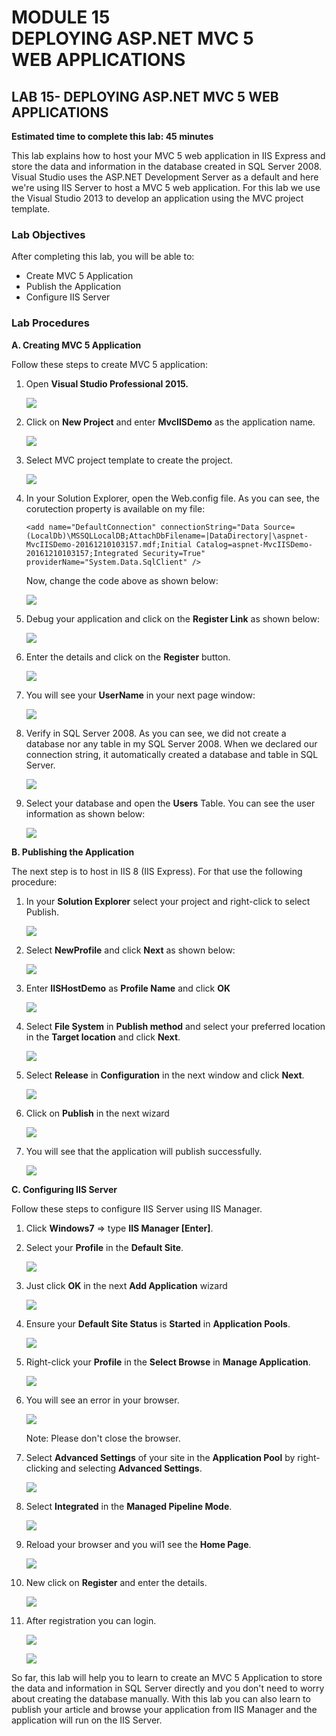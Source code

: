 # MODULE 15 <br>DEPLOYING  ASP.NET MVC 5  <br> WEB  APPLICATIONS

## LAB 15- DEPLOYING ASP.NET MVC 5 WEB APPLICATIONS

__Estimated time to complete this lab: 45 minutes__

This lab explains how to host your MVC 5 web application in IIS Express and store the data and information in the database created in SQL Server 2008. Visual Studio uses the ASP.NET Development Server as a default and here we're using IIS Server to host a MVC 5 web application. For this lab we use the Visual Studio 2013 to develop an application using the MVC project template.

### Lab Objectives

After completing this lab, you will be able to:

- Create MVC 5 Application
- Publish the  Application
- Configure IIS Server

### Lab Procedures

__A.	Creating MVC 5 Application__

Follow these steps to create MVC 5 application:

1. Open __Visual Studio Professional 2015.__

    ![](15/img1.png)

2.	Click on  __New  Project__ and  enter  __MvcIISDemo__ as the application name.

    ![](15/img2.png)

3.	Select MVC project template to create the project.

    ![](15/img3.png)
    
4.	In your Solution Explorer, open the Web.config file. As you can see, the corutection property is available on my file: 

    ```
    <add name="DefaultConnection" connectionString="Data Source=(LocalDb)\MSSQLLocalDB;AttachDbFilename=|DataDirectory|\aspnet-MvcIISDemo-20161210103157.mdf;Initial Catalog=aspnet-MvcIISDemo-20161210103157;Integrated Security=True" providerName="System.Data.SqlClient" />
    ```

    Now, change the code above as shown below:

    ![](15/img4.png)

5. Debug your application  and click on  the  __Register  Link__  as shown  below:

    ![](15/img5.png)
   
6.	Enter the details and click on the __Register__ button.

    ![](15/img6.png)
    
7.	You will see your __UserName__ in your next page window:

    ![](15/img7.png)
    
8.	Verify in SQL Server 2008. As you can see, we did not create a database nor any table in my SQL Server 2008. When we declared our connection string, it automatically created a database and table in SQL Server.

    ![](15/img8.png)
    
9.	Select your database and open the __Users__ Table. You can see the user information as shown below:

    ![](15/img9.png)
    
__B.	Publishing  the Application__

The next step is to host in IIS 8 (IIS Express). For that use the following procedure:

1. In  your  __Solution  Explorer__  select  your  project  and right-click to select Publish.

    ![](15/img10_.png)
    
2.	Select __NewProfile__ and click __Next__ as shown below:

    ![](15/img11_.png)
    
3. Enter __IISHostDemo__ as __Profile Name__ and click __OK__

    ![](15/img12_.png)

4.	Select __File System__ in __Publish method__ and select your preferred location in the __Target location__ and click  __Next__.

    ![](15/img13_.png)
 
5.	Select  __Release__ in __Configuration__  in the next window and click __Next__.

     ![](15/img14_.png)

6. Click on __Publish__ in the next wizard

     ![](15/img15.png)

7. You will see that the application will publish successfully.

    ![](15/img16.png)
    
__C.	Configuring IIS Server__

Follow these steps to configure IIS Server using IIS Manager.

1.	Click __Windows7__ &rArr; type __IIS Manager [Enter]__.

2.	Select your __Profile__ in the __Default Site__.

    ![](15/img17.png)

3. Just click __OK__ in the next __Add Application__ wizard

	 ![](15/img18.png)

4. Ensure your __Default Site Status__ is __Started__ in __Application Pools__.

    ![](15/img19_.png)
   
5.	Right-click your __Profile__ in the __Select Browse__ in __Manage Application__.

	![](15/img20.png)	
    
6.	You will see an error in your browser.

	![](15/img21.png)

	Note: Please don't close the browser.

7.	Select __Advanced Settings__ of your site in the __Application Pool__ by right-clicking and selecting __Advanced Settings__.

	![](15/img22.png)

8.	Select __Integrated__ in the __Managed Pipeline Mode__.

	![](15/img23.png)
    
9. Reload your browser and  you wil1 see the __Home Page__.

	![](15/img24.png)
    
10. New click on __Register__ and enter the details.

	![](15/img25.png)

11. After registration you can login.

	![](15/img26.png)
    
    ![](15/img27.png)

So far, this lab will help you to learn to create an MVC 5 Application to store the data and information in SQL Server directly and you don't need to worry about creating the database manually. With this lab you can also learn to publish your article and browse your application from IIS Manager and the application will run on the IIS Server.
